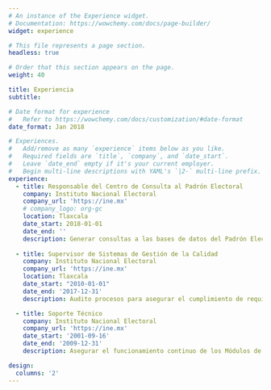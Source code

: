 ```yaml
---
# An instance of the Experience widget.
# Documentation: https://wowchemy.com/docs/page-builder/
widget: experience

# This file represents a page section.
headless: true

# Order that this section appears on the page.
weight: 40

title: Experiencia
subtitle:

# Date format for experience
#   Refer to https://wowchemy.com/docs/customization/#date-format
date_format: Jan 2018

# Experiences.
#   Add/remove as many `experience` items below as you like.
#   Required fields are `title`, `company`, and `date_start`.
#   Leave `date_end` empty if it's your current employer.
#   Begin multi-line descriptions with YAML's `|2-` multi-line prefix.
experience:
  - title: Responsable del Centro de Consulta al Padrón Electoral 
    company: Instituto Nacional Electoral
    company_url: 'https://ine.mx'
    # company_logo: org-gc
    location: Tlaxcala
    date_start: 2018-01-01
    date_end: ''
    description: Generar consultas a las bases de datos del Padrón Electoral a solicitud de las representaciones de los Partidos Políticos en bases de datos Oracle en entornos Red Hat Enterprise Linux.
        
  - title: Supervisor de Sistemas de Gestión de la Calidad
    company: Instituto Nacional Electoral
    company_url: 'https://ine.mx'
    location: Tlaxcala
    date_start: "2010-01-01"
    date_end: '2017-12-31'
    description: Audito procesos para asegurar el cumplimiento de requisitos y la obtención de resultados planificados para ayudar a garantizar los derechos político electorales de los ciudadanos.

  - title: Soporte Técnico
    company: Instituto Nacional Electoral
    company_url: 'https://ine.mx'
    date_start: '2001-09-16'
    date_end: '2009-12-31'
    description: Asegurar el funcionamiento continuo de los Módulos de Atención Ciudadana que funcionaban con Fedora Linux.

design:
  columns: '2'
---
```


